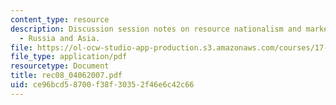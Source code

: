 ```yaml
---
content_type: resource
description: Discussion session notes on resource nationalism and market power (IV)
  - Russia and Asia.
file: https://ol-ocw-studio-app-production.s3.amazonaws.com/courses/17-906-reading-seminar-in-social-science-the-geopolitics-and-geoeconomics-of-global-energy-spring-2007/ce96bcd58700f38f30352f46e6c42c66_rec08_04062007.pdf
file_type: application/pdf
resourcetype: Document
title: rec08_04062007.pdf
uid: ce96bcd5-8700-f38f-3035-2f46e6c42c66
---
```


